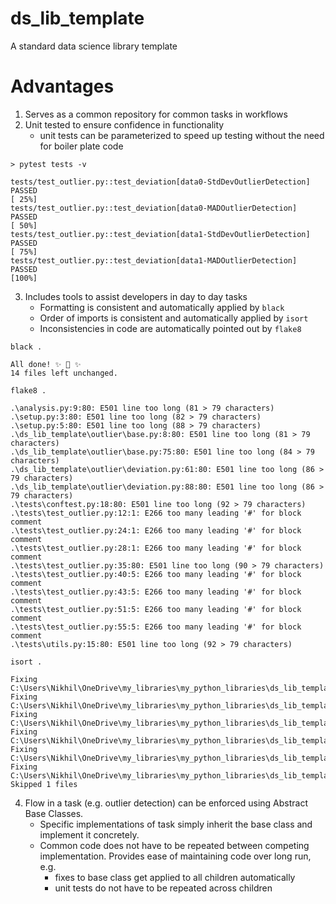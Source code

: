 # ds_lib_template
A standard data science library template


# Advantages

1. Serves as a common repository for common tasks in workflows
2. Unit tested to ensure confidence in functionality
    - unit tests can be parameterized to speed up testing without the need for boiler plate code

```
> pytest tests -v
```

```
tests/test_outlier.py::test_deviation[data0-StdDevOutlierDetection] PASSED                                                                                                           [ 25%]
tests/test_outlier.py::test_deviation[data0-MADOutlierDetection] PASSED                                                                                                              [ 50%]
tests/test_outlier.py::test_deviation[data1-StdDevOutlierDetection] PASSED                                                                                                           [ 75%] 
tests/test_outlier.py::test_deviation[data1-MADOutlierDetection] PASSED                                                                                                              [100%]
```

3. Includes tools to assist developers in day to day tasks
    - Formatting is consistent and automatically applied by `black`
    - Order of imports is consistent and automatically applied by `isort`
    - Inconsistencies in code are automatically pointed out by `flake8`

```
black .
```

```
All done! ✨ 🍰 ✨
14 files left unchanged.
```

```
flake8 .
```

```
.\analysis.py:9:80: E501 line too long (81 > 79 characters)
.\setup.py:3:80: E501 line too long (82 > 79 characters)
.\setup.py:5:80: E501 line too long (88 > 79 characters)
.\ds_lib_template\outlier\base.py:8:80: E501 line too long (81 > 79 characters)
.\ds_lib_template\outlier\base.py:75:80: E501 line too long (84 > 79 characters)
.\ds_lib_template\outlier\deviation.py:61:80: E501 line too long (86 > 79 characters)
.\ds_lib_template\outlier\deviation.py:88:80: E501 line too long (86 > 79 characters)
.\tests\conftest.py:18:80: E501 line too long (92 > 79 characters)
.\tests\test_outlier.py:12:1: E266 too many leading '#' for block comment
.\tests\test_outlier.py:24:1: E266 too many leading '#' for block comment
.\tests\test_outlier.py:28:1: E266 too many leading '#' for block comment
.\tests\test_outlier.py:35:80: E501 line too long (90 > 79 characters)
.\tests\test_outlier.py:40:5: E266 too many leading '#' for block comment
.\tests\test_outlier.py:43:5: E266 too many leading '#' for block comment
.\tests\test_outlier.py:51:5: E266 too many leading '#' for block comment
.\tests\test_outlier.py:55:5: E266 too many leading '#' for block comment
.\tests\utils.py:15:80: E501 line too long (92 > 79 characters)
```

```
isort .
```

```
Fixing C:\Users\Nikhil\OneDrive\my_libraries\my_python_libraries\ds_lib_template\analysis.py
Fixing C:\Users\Nikhil\OneDrive\my_libraries\my_python_libraries\ds_lib_template\ds_lib_template\outlier\base.py
Fixing C:\Users\Nikhil\OneDrive\my_libraries\my_python_libraries\ds_lib_template\ds_lib_template\outlier\deviation.py
Fixing C:\Users\Nikhil\OneDrive\my_libraries\my_python_libraries\ds_lib_template\tests\conftest.py
Fixing C:\Users\Nikhil\OneDrive\my_libraries\my_python_libraries\ds_lib_template\tests\test_outlier.py
Fixing C:\Users\Nikhil\OneDrive\my_libraries\my_python_libraries\ds_lib_template\tests\utils.py
Skipped 1 files
```

4. Flow in a task (e.g. outlier detection) can be enforced using Abstract Base Classes.
    - Specific implementations of task simply inherit the base class and implement it concretely.
    - Common code does not have to be repeated between competing implementation. Provides ease of maintaining code over long run, e.g.
        - fixes to base class get applied to all children automatically
        - unit tests do not have to be repeated across children